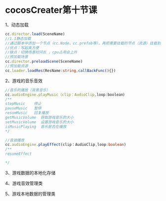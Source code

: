 # cocosCreater第十节课

1、动态加载

```typescript
cc.director.load(SceneName)
//1.1静态加载
//通过脚本中添加一个节点（cc.Node，cc.prefab等），再把需要挂载的节点（资源）挂载到组件中节点元素中
//优点：写起来方便
//缺点：切换场景时间长 ，cpu占用会上升
//预加载场景
cc.director.preloadScene(SceneName)
//预加载资源
cc.loader.loadRes(ResName:string,callBackFunc(){})
```

2、游戏的音乐音效

```typescript
//音乐的播放（背景音乐）
cc.audioEngine.playMusic（clip：AudioClip,loop:boolean）
/**
stopMusic    停止
pauseMusic   暂停
resumMusic   回复播放
getMusicVolume  获取游戏音乐的大小
setMusicVolume  设置游戏音乐的大小
isMusicPlaying  音乐是否在播放
*/

//音效播放
cc.audioEngine.playEffect(clip：AudioClip,loop:boolean)
/**
resumeEffect

*/
```

3、游戏数据的本地化存储

4、游戏音效管理类

5、游戏本地数据的管理类